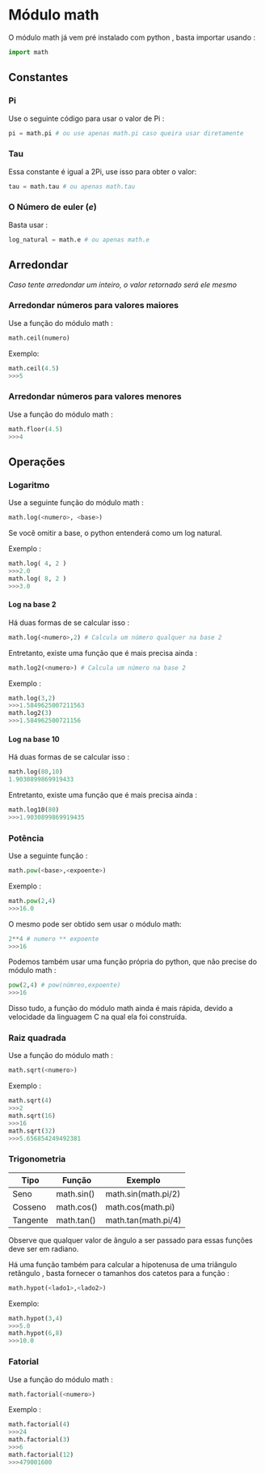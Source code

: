# Módulo math

O módulo math já vem pré instalado com python , basta importar usando :

```python
import math
```

## Constantes

### Pi

Use o seguinte código para usar o valor de Pi :

```python
pi = math.pi # ou use apenas math.pi caso queira usar diretamente
```

### Tau

Essa constante é igual a 2Pi, use isso para obter o valor:

```python
tau = math.tau # ou apenas math.tau
```

### O Número de euler (*e*)

Basta usar : 

```python
log_natural = math.e # ou apenas math.e
```

## Arredondar

*Caso tente arredondar um inteiro, o valor retornado será ele mesmo*

### Arredondar números para valores maiores

Use a função do módulo math :

```python
math.ceil(numero) 
```

Exemplo:

```python
math.ceil(4.5)
>>>5
```

### Arredondar números para valores menores

Use a função do módulo math :

```python
math.floor(4.5)
>>>4
```

## Operações

### Logaritmo 

Use a seguinte função do módulo math :

```python
math.log(<numero>, <base>)
```

Se você omitir a base, o python entenderá como um log natural.

Exemplo :

```python
math.log( 4, 2 )
>>>2.0
math.log( 8, 2 )
>>>3.0
```

#### Log na base 2

Há duas formas de se calcular isso :

```python
math.log(<numero>,2) # Calcula um número qualquer na base 2
```

Entretanto, existe uma função que é mais precisa ainda :

```python
math.log2(<numero>) # Calcula um número na base 2
```

Exemplo :

```python
math.log(3,2)
>>>1.5849625007211563
math.log2(3)
>>>1.584962500721156
```

#### Log na base 10 

Há duas formas de se calcular isso :

```python
math.log(80,10)
1.9030899869919433
```

Entretanto, existe uma função que é mais precisa ainda :

```python
math.log10(80)
>>>1.9030899869919435
```

### Potência

Use a seguinte função :

```python
math.pow(<base>,<expoente>)
```

Exemplo :

```python
math.pow(2,4)
>>>16.0
```

O mesmo pode ser obtido sem usar o módulo math:

```python
2**4 # numero ** expoente
>>>16
```

Podemos também usar uma função própria do python, que não precise do módulo math :

```python
pow(2,4) # pow(númreo,expoente)
>>>16
```

Disso tudo, a função do módulo math ainda é mais rápida, devido a velocidade da linguagem C na qual ela foi construída.

### Raiz quadrada 

Use a função do módulo math :

```python
math.sqrt(<numero>)
```

Exemplo :

```python
math.sqrt(4)
>>>2
math.sqrt(16)
>>>16
math.sqrt(32)
>>>5.656854249492381
```

### Trigonometria

| Tipo     | Função     | Exemplo             |
| -------- | ---------- | ------------------- |
| Seno     | math.sin() | math.sin(math.pi/2) |
| Cosseno  | math.cos() | math.cos(math.pi)   |
| Tangente | math.tan() | math.tan(math.pi/4) |

Observe que qualquer valor de ângulo a ser passado para essas funções deve ser em radiano.

Há uma função também para calcular a hipotenusa de uma triângulo retângulo , basta fornecer o tamanhos dos catetos para a função :

```python
math.hypot(<lado1>,<lado2>)
```

Exemplo:

```python
math.hypot(3,4)
>>>5.0
math.hypot(6,8)
>>>10.0
```

### Fatorial

Use a função do módulo math :

```python
math.factorial(<numero>)
```

Exemplo :

```python
math.factorial(4)
>>>24
math.factorial(3)
>>>6
math.factorial(12)
>>>479001600
```

